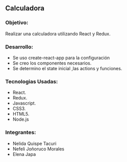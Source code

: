 ## Calculadora

### Objetivo: 

Realizar una calculadora utilizando React y Redux.

### Desarrollo:

* Se uso create-react-app para la configuración
* Se creo los componentes necesarios.
* Se determino el state inicial ,las actions y funciones.

### Tecnologias Usadas:

* React.
* Redux.
* Javascript.
* CSS3.
* HTML5.
* Node.js

### Integrantes:

* Nelida Quispe Tacuri
* Nefeli Joñoruco Morales
* Elena Japa
